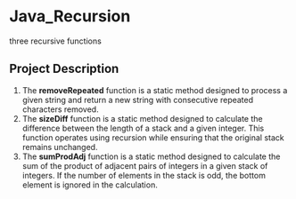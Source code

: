 # Java_Recursion
three recursive functions
## Project Description
1. The **removeRepeated** function is a static method designed to process a given string and return a new string with consecutive repeated characters removed.
2. The **sizeDiff** function is a static method designed to calculate the difference between the length of a stack and a given integer. This function operates using recursion while ensuring that the original stack remains unchanged.
3. The **sumProdAdj** function is a static method designed to calculate the sum of the product of adjacent pairs of integers in a given stack of integers.  If the number of elements in the stack is odd, the bottom element is ignored in the calculation.

